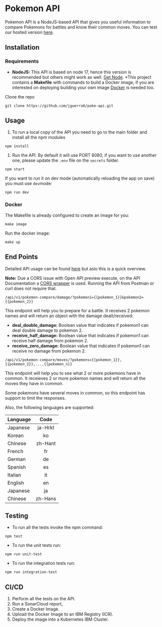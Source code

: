# Pokemon API

Pokemon API is a NodeJS-based API that gives you useful information to compare Pokemons for battles and know their common moves. You can test our hosted version [here](http://169.51.200.120:31159/api/v1/).

## Installation

### Requirements

- **NodeJS:** This API is based on node 17, hence this version is recommended but others might work as well. [Get Node](https://nodejs.org/en/).
  \*This project contains a **Makefile** with commands to build a Docker image, if you are interested on deploying building your own image [Docker](https://docs.docker.com/get-docker/) is needed too.

Clone the repo

```
git clone https://github.com/jguerra6/poke-api.git
```

## Usage

1. To run a local copy of the API you need to go to the main folder and install all the npm modules

```
npm install
```

1. Run the API. By default it will use PORT 8080, if you want to use another one, please update the `.env` file on the `secrets` folder.

```
npm start
```

If you want to run it on dev mode (automatically reloading the app on save) you must use `dev`mode:

```
npm run dev
```

### Docker

The Makefile is already configured to create an image for you:

```
make image
```

Run the docker image:

```
make up
```

## End Points

Detailed API usage can be found [here](https://jguerra6.github.io/poke-api) but aslo this is a quick overview.

**Note:** Due a CORS issue with Open API preview execute, on the API Documentation a [CORS wrapper](https://cors-anywhere-jorge.herokuapp.com) is used. Running the API from Postman or curl does not require that.

```
/api/v1/pokemon-compare/damage/?pokemon1={{pokemon_1}}&pokemon2={{pokemon_2}}
```

This endpoint will help you to prepare for a battle. It receives 2 pokemon names and will return an object with the damage dealt/received:

- **deal_double_damage:** Boolean value that indicates if pokemon1 can deal double damage to pokemon 2.
- **receive_half_damage:** Boolean value that indicates if pokemon1 can receive half damage from pokemon 2.
- **receive_zero_damage:** Boolean value that indicates if pokemon1 can receive no damage from pokemon 2.

```
/api/v1/pokemon-compare/moves/?pokemons={{pokemon_1}},{{pokemon_2}},...,{{pokemon_n}}
```

This endpoint will help you to see what 2 or more pokemons have in common. It receieves 2 or more pokemon names and will return all the moves they have in common.

Some pokemons have several moves in common, so this endpoint has support to limit the responses.

Also, the following languages are supported:

| Language |  Code   |
| -------- | :-----: |
| Japanese | ja-Hrkt |
| Korean   |   ko    |
| Chinese  | zh-Hant |
| French   |   fr    |
| German   |   de    |
| Spanish  |   es    |
| Italian  |   it    |
| English  |   en    |
| Japanese |   ja    |
| Chinese  | zh-Hans |

## Testing

- To run all the tests invoke the npm command:

```
npm test
```

- To run the unit tests run:

```
npm run unit-test
```

- To run the integration tests run:

```
npm run integration-test
```

## CI/CD

1. Perform all the tests on the API.
1. Run a SonarCloud report,
1. Create a Docker Image.
1. Upload the Docker Image to an IBM Registry (ICR).
1. Deploy the image into a Kubernetes IBM Cluster.
